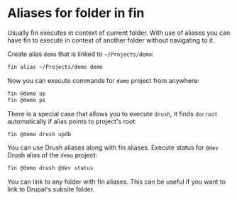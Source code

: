# Aliases for folder in fin

Usually fin executes in context of current folder. With use of aliases you can
have fin to execute in context of another folder without navigating to it.

Create alias `demo` that is linked to `~/Projects/demo`:

```bash
fin alias ~/Projects/demo demo
```

Now you can execute commands for `demo` project from anywhere:

```bash
fin @demo up
fin @demo ps
```

There is a special case that allows you to execute `drush`, it finds `docroot` automatically
if alias points to project's root:

```bash
fin @demo drush updb
```

You can use Drush aliases along with fin aliases. Execute status for `@dev` Drush alias of the `demo` project:

```bash
fin @demo drush @dev status
```

You can link to any folder with fin aliases. This can be useful if you want to link to Drupal's subsite folder.